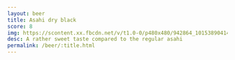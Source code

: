 ```yaml
---
layout: beer
title: Asahi dry black
score: 8
img: https://scontent.xx.fbcdn.net/v/t1.0-0/p480x480/942864_10153890414673745_1846063327846189238_n.jpg?oh=48e295a00e08aad5173dccc7bbdc318a&oe=588DDF80
desc: A rather sweet taste compared to the regular asahi
permalink: /beer/:title.html
---
```

